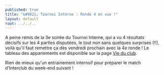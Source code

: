 ```yaml
---
published: true
title: "&#9821; Tournoi Interne : Ronde 4 en vue !"
layout: default
root: ../../..
---
```


A peine remis de la 3e soirée du Tournoi Interne, qui a vu 4 résultats décisifs sur les 4 parties disputées, le tout non sans quelques surprises (!!), voilà qu'il faut remettre ça dès vendredi prochain avec la 4e ronde ! Le tableau des appariements est disponible sur la page [Vie du club](http://echiquier-villeneuve-tolosane.github.io/club.html "Vie du club").

Rien de mieux qu'un entrainement internsif pour préparer le match d'Interclub du week-end suivant !